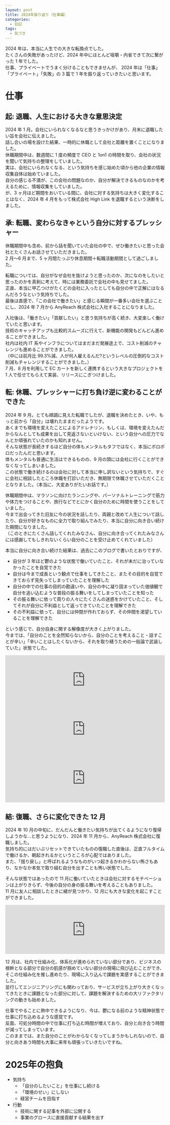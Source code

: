 ```yaml
---
layout: post
title: 2024年振り返り（仕事編）
categories:
  - 日記
tags:
  - 気づき
---
```


2024 年は、本当に人生での大きな転換点でした。  
たくさんの失敗があったけど、2024 年中にほとんど咀嚼・内省できて次に繋がった 1 年でした。  
仕事、プライベートでうまく分けることもできませんが、 2024 年は「仕事」「プライベート」「失敗」の 3 篇で 1 年を振り返っていきたいと思います。

# 仕事

## 起: 退職、人生における大きな意思決定

2024 年 1 月。会社にいられなくなるなと思うきっかけがあり、月末に退職したい旨を会社に伝えました。  
話し合いの場を設けた結果、一時的に休職として会社と距離を置くことになりました。  
休職期間中は、数週間に 1 度の頻度で CEO と 1on1 の時間を取り、会社の状況を聞いて気持ちの整理をしていました。  
実は、会社にいられなくなる、という気持ちを感じ始めた頃から他の企業の情報収集自体は始めていました。  
自分の感じる不満が、この会社の問題なのか、自分が解決できるものなのかを考えるために、情報収集をしていました。  
が、3 ヶ月ほど期間をおいている間に、会社に対する気持ちは大きく変化することはなく、2024 年 4 月をもって株式会社 High Link を退職するという決断をしました。

## 承: 転職、変わらなきゃという自分に対するプレッシャー

休職期間中も含め、前から話を聞いていた会社の中で、ぜひ働きたいと思った会社とたくさんお話させていただきました。  
2 月〜6 月まで、5 ヶ月間たっぷり休息期間＋転職活動期間として過ごしました。

転職については、自分がなぜ会社を抜けようと思ったのか、次になのをしたいと思ったのかを真剣に考えて、時には業務委託で会社の中も見せてました。  
正直、本当に甲乙つけがたくどの会社に入ったとしても自分の中で正解にはなるんだろうなという気持ちでした。  
最後は直感で、「この会社で働きたい」と感じる瞬間が一番多い会社を選ぶことにし、2024 年 7 月から AnyReach 株式会社に入社することになりました。

入社後は、「働きたい」「貢献したい」と思う気持ちが高く続き、大変楽しく働けていたと思います。  
技術のキャッチアップも比較的スムーズに行えて、新機能の開発もどんどん進めることができました。  
社内は社内 IT 系やインフラについてはまだまだ発展途上で、コスト削減のチャレンジも進めることができました。  
（中には前月比 99.3%減、人が何人雇えるんだ?というレベルの圧倒的なコスト削減もチャレンジすることができました。）  
7 月、8 月を利用して EC カートを新しく連携するという大きなプロジェクトを 1 人で任せてもらえて実装、リリースにこぎつけました。

## 転: 休職、プレッシャーに打ち負け逆に変わることができた

2024 年 9 月。とても順調に見えた転職でしたが、退職を決めたとき、いや、もっと前から「自分」は壊れたままだったようです。  
あくまでも環境を変えたことによるアドレナリン、もしくは、環境を変えたんだからなんとしても成果を出して見返さないといけない、という自分への圧力でなんとか頑張れていたのかも知れません。  
そんな状態が長続きするほど自分の体もメンタルもタフではなく、本当にボロボロだったんだと思います。  
体もメンタルも普通に生活はできるものの、9 月の頭には会社に行くことができなくなってしまいました。  
この状態で働き続けるのは会社に対して本当に申し訳ないという気持ちで、すぐに会社に相談したところ休職を打診いただき、無期限で休職させていただくこととなりました。（本当に、大変ありがたいお話です。）

休職期間中は、マラソンに向けたランニングや、パーソナルトレーニングで筋力や体力をつけることや、旅行などでとにかく自分のために時間を使うことをしていました。  
今まで出会ってきた旧友に今の状況を話したり、両親と改めて人生について話したり、自分が好きなものに全力で取り組んでみたり、本当に自分に向き合い続けた期間になりました。  
（このときにたくさん話してくれたみなさん、自分に向き合ってくれたみなさんには感謝してもしきれないくらい自分のことを受け止めてくれていました）

本当に自分に向き合い続けた結果は、過去にこのブログで書いたとおりですが、

- 自分が 3 年ほど鬱のような状態で働いていたこと、それが未だに治っていなかったことを自覚できた
- 自分は今まで成長という観点で仕事をしてきたこと、またその目的を自覚できておらず見失ってしまっていたことを理解した
- 自分の中での仕事の目的の勘違いや、自分の中に凝り固まっていた価値観で自分を追い込むような普段の振る舞いをしてしまっていたことを知った
- その振る舞いに依って周りの人々にたくさんの迷惑をかけていたこと、そしてそれが自分に不利益として返ってきていたことを理解できた
- その不利益に依って、自分には仲間が作れておらず、その仲間を渇望していることを理解できた

という感じで、自分自身に関する解像度が大きく上がりました。  
今までは、「自分のことを全然知らないから、自分のことを考えること・話すことが辛い」「辛いことはしたくないから、それを取り繕うための一般論で武装していた」状態でした。

<iframe class="hatenablogcard" style="width:100%;height:155px;max-width:680px;" title="「自分の声を聴く」ということ – ももにっき – 思ったことの書き溜め" src="https://hatenablog-parts.com/embed?url=https://rn0rno.github.io/2024/11/14/know-myself/" width="300" height="150" frameborder="0" scrolling="no"></iframe>

<iframe class="hatenablogcard" style="width:100%;height:155px;max-width:680px;" title="好きなことを仕事にする – ももにっき – 思ったことの書き溜め" src="https://hatenablog-parts.com/embed?url=https://rn0rno.github.io/2024/11/19/lifework/" width="300" height="150" frameborder="0" scrolling="no"></iframe>

<iframe class="hatenablogcard" style="width:100%;height:155px;max-width:680px;" title="「嫌い」と向き合う – ももにっき – 思ったことの書き溜め" src="https://hatenablog-parts.com/embed?url=https://rn0rno.github.io/2024/11/27/face-my-dislike/" width="300" height="150" frameborder="0" scrolling="no"></iframe>

## 結: 復職、さらに変化できた 12 月

2024 年 10 月の中旬に、だんだんと働きたい気持ちが出てくるようになり復帰しようかな…と思うようになり、2024 年 11 月から、AnyReach 株式会社に復職しました。  
気持ち的にはだいぶリセットできていたものの復職した直後は、正直フルタイムで働けるか、朝起きれるかというところが心配ではありました。  
また、「揺り戻し」と呼ばれるようなものがいつ起きるかわからない怖さもあり、なかなか本気で取り組む自分を出すことも怖い状態でした。

そんな状態ではあったので 11 月に働いていたときは会社に対するモチベーションは上がりきらず、今後の自分の身の振る舞いを考えることもありました。  
11 月に友人に相談したときに緒が見つかり、12 月にも大きな変化を起こすことができました。

<iframe class="hatenablogcard" style="width:100%;height:155px;max-width:680px;" title="社員全員と 1 on 1 をした話 – ももにっき – 思ったことの書き溜め" src="https://hatenablog-parts.com/embed?url=https://rn0rno.github.io/2024/12/10/friend/" width="300" height="150" frameborder="0" scrolling="no"></iframe>

12 月は、社内で仕組み化、体系化が進められていない部分であり、ビジネスの根幹となる部分で自分の肌感が掴めていない部分の現場に飛び込むことができ、そこの仕組み化を推し進めたり、現場に入り込んで課題を実感することができました。  
並行してエンジニアリングにも関わっており、サービスが立ち上がり大きくなってきたときに課題となった部分に対して、課題を解決するための大リファクタリングの動きも始めました。

仕事でやることに熱中できるようになり、今は、鬱になる前のような精神状態で仕事に打ち込めるような感覚です。  
反面、可処分時間の中で仕事に打ち込む時間が増えており、自分と向き合う時間が減ってしまっています。  
このままでは、また自分のことがわからなくなってしまうかもしれないので、自分と向きあう時間も大事に来年も頑張っていきたいですね。

# 2025年の抱負

- 気持ち
  - 「自分のしたいこと」を仕事にし続ける
  - 「環境のせい」にしない
  - 経営チームを目指す
- 行動
  - 技術に関する記事を外部に公開する
  - 事業のグロースに直接貢献する結果を出す

